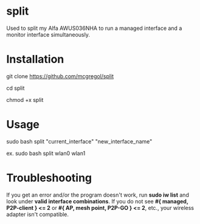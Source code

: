 # split
Used to split my Alfa AWUS036NHA to run a managed interface and a monitor interface simultaneously.

# Installation
git clone https://github.com/mcgregol/split

cd split

chmod +x split

# Usage

sudo bash split "current_interface" "new_interface_name"

ex. sudo bash split wlan0 wlan1

# Troubleshooting

If you get an error and/or the program doesn't work, run **sudo iw list** and look under **valid interface combinations**.  If you do not see **#{ managed, P2P-client } <= 2** or **#{ AP, mesh point, P2P-GO } <= 2**, etc., your wireless adapter isn't compatible.
